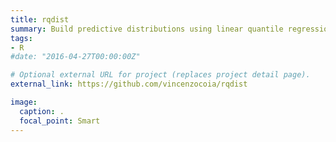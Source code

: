 ```yaml
---
title: rqdist
summary: Build predictive distributions using linear quantile regression. R package. 
tags:
- R
#date: "2016-04-27T00:00:00Z"

# Optional external URL for project (replaces project detail page).
external_link: https://github.com/vincenzocoia/rqdist

image:
  caption: .
  focal_point: Smart
---
```

